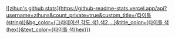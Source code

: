 [![zihun's github stats](https://github-readme-stats.vercel.app/api?username=zihuns&count_private=true&custom_title={타이틀(string)}&bg_color={그라데이션 각도,색1,색2,...}&title_color={타이틀 색(hex)}&text_color={타이틀 색(hex)})](https://github.com/anuraghazra/github-readme-stats)
